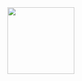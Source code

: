 <img src="https://i.imgur.com/3BVx67n.gif" width="150"/>

<!--- ![ViewCount](https://views.whatilearened.today/views/github/heizes/views.svg?cache=remove) -->
